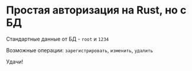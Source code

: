 # Простая авторизация на Rust, но с БД

Стандартные данные от БД - `root` и `1234`

Возможные операции: `зарегистрировать`, `изменить`, `удалить`

Удачи!